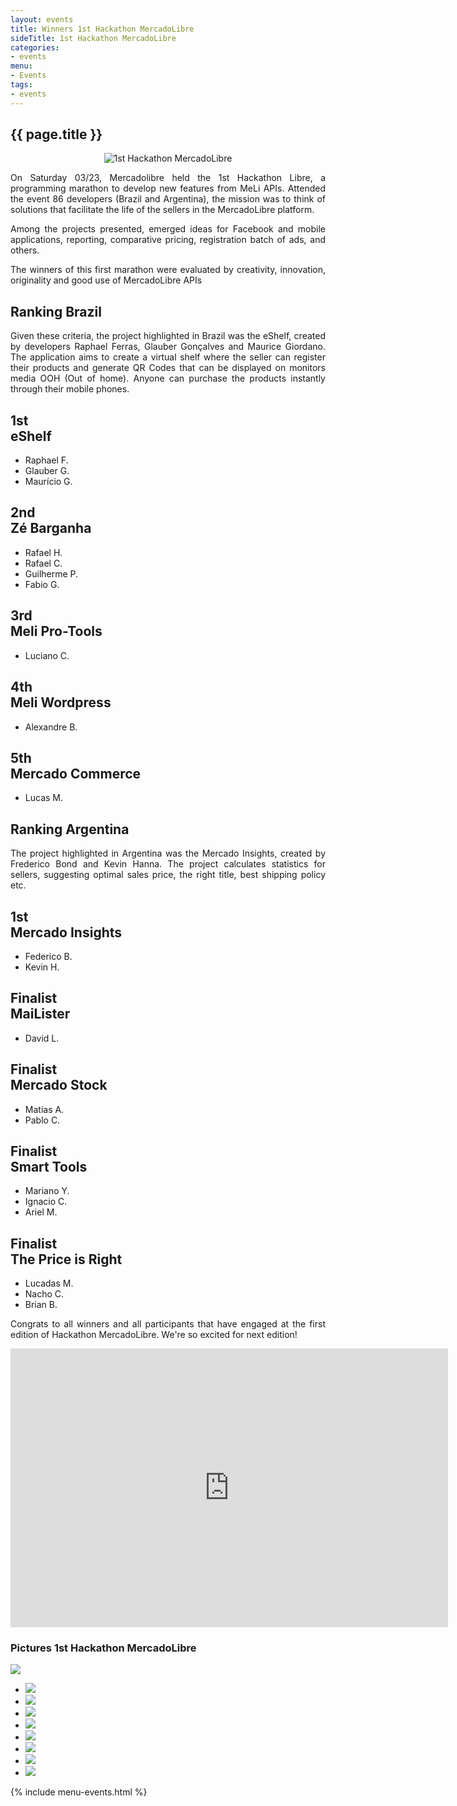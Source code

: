 ```yaml
---
layout: events
title: Winners 1st Hackathon MercadoLibre
sideTitle: 1st Hackathon MercadoLibre
categories: 
- events
menu: 
- Events
tags: 
- events
---
```


<section class="main main-content">
    <h1>{{ page.title }}</h1>
    <div class="ch-g1">
        <p align="center">
            <img src="../images/hackathon_white_big.jpg" alt="1st Hackathon MercadoLibre" title="1st Hackathon MercadoLibre">
        </p>
        <p style="text-align: justify">
        On Saturday 03/23, Mercadolibre held the 1st Hackathon Libre, a programming marathon to develop new features from MeLi APIs. Attended the event 86 developers (Brazil and Argentina), the mission was to think of solutions that facilitate the life of the sellers in the MercadoLibre platform.
        </p>
    </div>
    <div class="ch-g1">
       <p style="text-align: justify">
        Among the projects presented, emerged ideas for Facebook and mobile applications, reporting, comparative pricing, registration batch of ads, and others.
        </p>
        <p style="text-align: justify">
        The winners of this first marathon were evaluated by creativity, innovation, originality and good use of MercadoLibre APIs
        </p>
        <p>
            <h1 class='winners'>Ranking Brazil</h1>
        </p>
        <p style="text-align: justify">
            Given these criteria, the project highlighted in Brazil was the eShelf, created by developers Raphael Ferras, Glauber Gonçalves and Maurice Giordano. The application aims to create a virtual shelf where the seller can register their products and generate QR Codes that can be displayed on monitors media OOH (Out of home). Anyone can purchase the products instantly through their mobile phones.
        </p>
        <div class="ch-g1">
           <div class="ch-g1-5">
               <div class="ch-leftcolumn">
                    <h2 class='winner'>1st<br /><span>eShelf</span></h2>
                    <ul class="ch-list">
                        <li>Raphael F.</li>
                        <li>Glauber G.</li>
                        <li>Maurício G.</li>
                    </ul>
                </div>
           </div>
           <div class="ch-g1-5">
               <div class="ch-centercolumn">
                    <h2 class='winner'>2nd<br /><span>Zé Barganha</span></h2>
                    <ul class="ch-list">
                        <li>Rafael H.</li>
                        <li>Rafael C.</li>
                        <li>Guilherme P.</li>
                        <li>Fabio G.</li>
                    </ul>
               </div>
           </div>
           <div class="ch-g1-5">
               <div class="ch-centercolumn">
                   <h2 class='winner'>3rd<br /><span>Meli Pro-Tools</span></h2>
                    <ul class="ch-list">
                        <li>Luciano C.</li>
                    </ul>
               </div>
           </div>
           <div class="ch-g1-5">
               <div class="ch-centercolumn">
                    <h2 class='winner'>4th<br /><span>Meli Wordpress</span></h2>
                    <ul class="ch-list">
                        <li>Alexandre B.</li>
                    </ul>
               </div>
           </div>
           <div class="ch-g1-5">
               <div class="ch-rightcolumn">
                   <h2 class='winner'>5th<br /><span>Mercado Commerce</span></h2>
                    <ul class="ch-list">
                        <li>Lucas M.</li>
                    </ul>
               </div>
           </div>
        </div>
        <p>
            <h1 class="finalists">Ranking Argentina</h1>
        </p>
        <p style="text-align: justify">
            The project highlighted in Argentina was the Mercado Insights, created by Frederico Bond and Kevin Hanna. The project calculates statistics for sellers, suggesting optimal sales price, the right title, best shipping policy etc.
        </p>
        <div class="ch-g1">
           <div class="ch-g1-5">
               <div class="ch-leftcolumn">
                    <h2 class='winner'><span>1st<br />Mercado Insights</span></h2>
                    <ul class="ch-list">
                        <li>Federico B.</li>
                        <li>Kevin H.</li>
                    </ul>
               </div>
           </div>
           <div class="ch-g1-5">
               <div class="ch-centercolumn">
                    <h2 class='winner'><span>Finalist<br />MaiLister</span></h2>
                    <ul class="ch-list">
                        <li>David L.</li>
                    </ul>
                </div>
           </div>
           <div class="ch-g1-5">
               <div class="ch-centercolumn">
                   <h2 class='winner'><span>Finalist<br />Mercado Stock</span></h2>
                   <ul class="ch-list">
                        <li>Matias A.</li>
                        <li>Pablo C.</li>
                    </ul>
               </div>
           </div>
           <div class="ch-g1-5">
               <div class="ch-centercolumn">
                    <h2 class='winner'><span>Finalist<br />Smart Tools</span></h2>
                    <ul class="ch-list">
                        <li>Mariano Y.</li>
                        <li>Ignacio C.</li>
                        <li>Ariel M.</li>
                    </ul>
               </div>
           </div>
           <div class="ch-g1-5">
               <div class="ch-rightcolumn">
                   <h2 class='winner'><span>Finalist<br />The Price is Right</span></h2>
                   <ul class="ch-list">
                        <li>Lucadas M.</li>
                        <li>Nacho C.</li>
                        <li>Brian B.</li>
                    </ul>
               </div>
           </div>
        </div>
        <p class='footer-event' style="text-align: justify">
        Congrats to all winners and all participants that have engaged at the first edition of Hackathon MercadoLibre. We're so excited for next edition!
        </p>
        <p class='footer-event' style="text-align: justify">
            <object width="700" height="446"><param name="movie" value="http://www.youtube.com/v/01hl9DNjGGM?version=3&amp;hl=en_US"></param><param name="allowFullScreen" value="true"></param><param name="allowscriptaccess" value="always"></param><embed src="http://www.youtube.com/v/01hl9DNjGGM?version=3&amp;hl=en_US" type="application/x-shockwave-flash" width="700" height="446" allowscriptaccess="always" allowfullscreen="true"></embed></object>
        </p>
  </div>
  <div class="box-event">
      <h3>Pictures 1st Hackathon MercadoLibre</h3>
      <div class="middle">
        <div class="big-image">
          <img src="/images/hackathon-br/DSC_0082.JPG" />
        </div>
      <div class="myCarousel ch-carousel">
        <ul>
          <li><img src="/images/hackathon-br/DSC_0082.JPG" /></li>
          <li><img src="/images/hackathon-br/DSC_0088.JPG" /></li>
          <li><img src="/images/hackathon-br/DSC_0103.JPG" /></li>
          <li><img src="/images/hackathon-br/DSC_0329.JPG" /></li>
          <li><img src="/images/hackathon-br/DSC_0330.JPG" /></li>
          <li><img src="/images/hackathon-br/DSC_0340.JPG" /></li>
          <li><img src="/images/hackathon-br/IMG_1376.JPG" /></li>
          <li><img src="/images/hackathon-br/IMG_1388.JPG" /></li>
        </ul>
      </div>
      </div>
    </div>
</section>

{% include menu-events.html %}